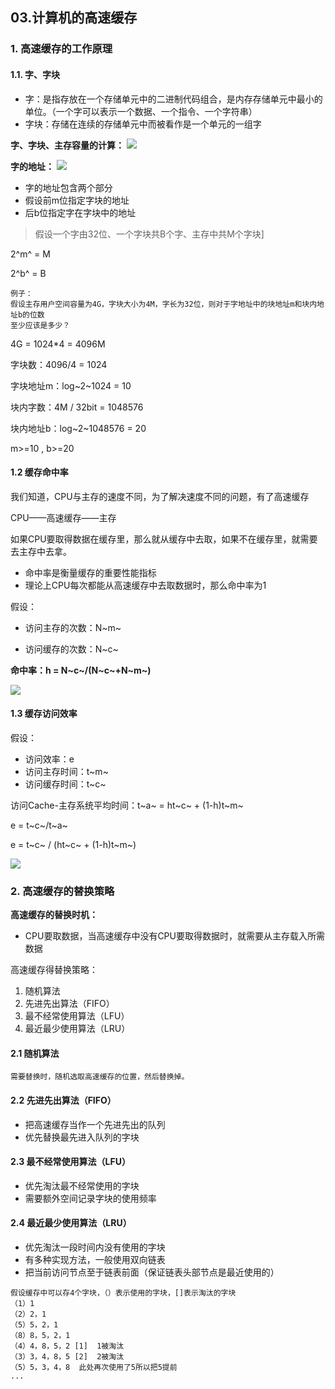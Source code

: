 ## 03.计算机的高速缓存

### 1. 高速缓存的工作原理
#### 1.1. 字、字块
- 字：是指存放在一个存储单元中的二进制代码组合，是内存存储单元中最小的单位。（一个字可以表示一个数据、一个指令、一个字符串）
- 字块：存储在连续的存储单元中而被看作是一个单元的一组字

**字、字块、主存容量的计算：**
![](http://github-file.oss-cn-qingdao.aliyuncs.com/pasteimageintomarkdown/2020-05-28/8285638357899.png)

**字的地址：**
![](http://github-file.oss-cn-qingdao.aliyuncs.com/pasteimageintomarkdown/2020-05-28/8495092575999.png)
- 字的地址包含两个部分
- 假设前m位指定字块的地址
- 后b位指定字在字块中的地址

>假设一个字由32位、一个字块共B个字、主存中共M个字块]

2^m^ = M

2^b^ = B

```
例子：
假设主存用户空间容量为4G，字块大小为4M，字长为32位，则对于字地址中的块地址m和块内地址b的位数
至少应该是多少？
```

4G = 1024*4 = 4096M

字块数：4096/4 = 1024

字块地址m：log~2~1024 = 10

块内字数：4M / 32bit = 1048576

块内地址b：log~2~1048576 = 20

m>=10 , b>=20

#### 1.2 缓存命中率
我们知道，CPU与主存的速度不同，为了解决速度不同的问题，有了高速缓存

CPU——高速缓存——主存

如果CPU要取得数据在缓存里，那么就从缓存中去取，如果不在缓存里，就需要去主存中去拿。

- 命中率是衡量缓存的重要性能指标
- 理论上CPU每次都能从高速缓存中去取数据时，那么命中率为1

假设：

- 访问主存的次数：N~m~

- 访问缓存的次数：N~c~

**命中率：h = N~c~/(N~c~+N~m~)**

![](http://github-file.oss-cn-qingdao.aliyuncs.com/pasteimageintomarkdown/2020-05-30/6723516070800.png)


#### 1.3 缓存访问效率
假设：

- 访问效率：e
- 访问主存时间：t~m~
- 访问缓存时间：t~c~

访问Cache-主存系统平均时间：t~a~ = ht~c~ + (1-h)t~m~

e = t~c~/t~a~

e = t~c~ / (ht~c~ + (1-h)t~m~)

![](http://github-file.oss-cn-qingdao.aliyuncs.com/pasteimageintomarkdown/2020-05-30/6745496365900.png)


### 2. 高速缓存的替换策略
**高速缓存的替换时机：**
- CPU要取数据，当高速缓存中没有CPU要取得数据时，就需要从主存载入所需数据

高速缓存得替换策略：
1. 随机算法
2. 先进先出算法（FIFO）
3. 最不经常使用算法（LFU）
4. 最近最少使用算法（LRU）
#### 2.1 随机算法
    需要替换时，随机选取高速缓存的位置，然后替换掉。

#### 2.2 先进先出算法（FIFO）
- 把高速缓存当作一个先进先出的队列
- 优先替换最先进入队列的字块

#### 2.3 最不经常使用算法（LFU）
- 优先淘汰最不经常使用的字块
- 需要额外空间记录字块的使用频率

#### 2.4 最近最少使用算法（LRU）
- 优先淘汰一段时间内没有使用的字块
- 有多种实现方法，一般使用双向链表
- 把当前访问节点至于链表前面（保证链表头部节点是最近使用的）
```
假设缓存中可以存4个字块，（）表示使用的字块，[]表示淘汰的字块
（1）1
（2）2，1
（5）5，2，1
（8）8，5，2，1
（4）4，8，5，2 [1]  1被淘汰
（3）3，4，8，5 [2]  2被淘汰
（5）5，3，4，8  此处再次使用了5所以把5提前
...

```